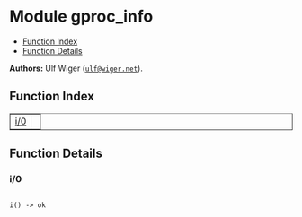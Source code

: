 

# Module gproc_info #
* [Function Index](#index)
* [Function Details](#functions)

__Authors:__ Ulf Wiger ([`ulf@wiger.net`](mailto:ulf@wiger.net)).
<a name="index"></a>

## Function Index ##


<table width="100%" border="1" cellspacing="0" cellpadding="2" summary="function index"><tr><td valign="top"><a href="#i-0">i/0</a></td><td></td></tr></table>


<a name="functions"></a>

## Function Details ##

<a name="i-0"></a>

### i/0 ###


<pre><code>
i() -&gt; ok
</code></pre>
<br />


